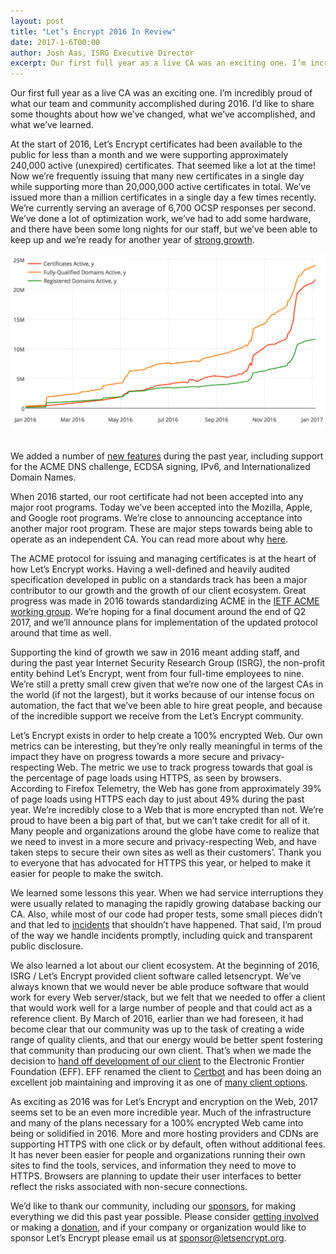 ```yaml
---
layout: post
title: "Let’s Encrypt 2016 In Review"
date: 2017-1-6T00:00
author: Josh Aas, ISRG Executive Director
excerpt: Our first full year as a live CA was an exciting one. I’m incredibly proud of what our team and community accomplished during 2016. I’d like to share some thoughts about how we’ve changed, what we’ve accomplished, and what we’ve learned.
---
```


Our first full year as a live CA was an exciting one. I’m incredibly proud of what our team and community accomplished during 2016. I’d like to share some thoughts about how we’ve changed, what we’ve accomplished, and what we’ve learned.

At the start of 2016, Let’s Encrypt certificates had been available to the public for less than a month and we were supporting approximately 240,000 active (unexpired) certificates. That seemed like a lot at the time! Now we’re frequently issuing that many new certificates in a single day while supporting more than 20,000,000 active certificates in total. We’ve issued more than a million certificates in a single day a few times recently. We’re currently serving an average of 6,700 OCSP responses per second. We’ve done a lot of optimization work, we’ve had to add some hardware, and there have been some long nights for our staff, but we’ve been able to keep up and we’re ready for another year of [strong growth](https://letsencrypt.org/stats/).

<center><p><img src="/images/Jan-6-2017-Cert-Stats.png" alt="Let's Encrypt certificate issuance statistics." style="width: 650px; margin-bottom: 17px;"/></p></center>
 
We added a number of [new features](https://letsencrypt.org/upcoming-features/) during the past year, including support for the ACME DNS challenge, ECDSA signing, IPv6, and Internationalized Domain Names.

When 2016 started, our root certificate had not been accepted into any major root programs. Today we’ve been accepted into the Mozilla, Apple, and Google root programs. We’re close to announcing acceptance into another major root program. These are major steps towards being able to operate as an independent CA. You can read more about why [here](https://letsencrypt.org/2016/08/05/le-root-to-be-trusted-by-mozilla.html).

The ACME protocol for issuing and managing certificates is at the heart of how Let’s Encrypt works. Having a well-defined and heavily audited specification developed in public on a standards track has been a major contributor to our growth and the growth of our client ecosystem. Great progress was made in 2016 towards standardizing ACME in the [IETF ACME working group](https://datatracker.ietf.org/wg/acme/charter/). We’re hoping for a final document around the end of Q2 2017, and we’ll announce plans for implementation of the updated protocol around that time as well.

Supporting the kind of growth we saw in 2016 meant adding staff, and during the past year Internet Security Research Group (ISRG), the non-profit entity behind Let’s Encrypt, went from four full-time employees to nine. We’re still a pretty small crew given that we’re now one of the largest CAs in the world (if not the largest), but it works because of our intense focus on automation, the fact that we’ve been able to hire great people, and because of the incredible support we receive from the Let’s Encrypt community.

Let’s Encrypt exists in order to help create a 100% encrypted Web. Our own metrics can be interesting, but they’re only really meaningful in terms of the impact they have on progress towards a more secure and privacy-respecting Web. The metric we use to track progress towards that goal is the percentage of page loads using HTTPS, as seen by browsers. According to Firefox Telemetry, the Web has gone from approximately 39% of page loads using HTTPS each day to just about 49% during the past year. We’re incredibly close to a Web that is more encrypted than not. We’re proud to have been a big part of that, but we can’t take credit for all of it. Many people and organizations around the globe have come to realize that we need to invest in a more secure and privacy-respecting Web, and have taken steps to secure their own sites as well as their customers’. Thank you to everyone that has advocated for HTTPS this year, or helped to make it easier for people to make the switch.

We learned some lessons this year. When we had service interruptions they were usually related to managing the rapidly growing database backing our CA. Also, while most of our code had proper tests, some small pieces didn’t and that led to [incidents](https://community.letsencrypt.org/c/incidents) that shouldn’t have happened. That said, I’m proud of the way we handle incidents promptly, including quick and transparent public disclosure.

We also learned a lot about our client ecosystem. At the beginning of 2016, ISRG / Let’s Encrypt provided client software called letsencrypt. We’ve always known that we would never be able produce software that would work for every Web server/stack, but we felt that we needed to offer a client that would work well for a large number of people and that could act as a reference client. By March of 2016, earlier than we had foreseen, it had become clear that our community was up to the task of creating a wide range of quality clients, and that our energy would be better spent fostering that community than producing our own client. That’s when we made the decision to [hand off development of our client](https://letsencrypt.org/2016/03/09/le-client-new-home.html) to the Electronic Frontier Foundation (EFF). EFF renamed the client to [Certbot](https://certbot.eff.org/) and has been doing an excellent job maintaining and improving it as one of [many client options](https://letsencrypt.org/docs/client-options/).

As exciting as 2016 was for Let’s Encrypt and encryption on the Web, 2017 seems set to be an even more incredible year. Much of the infrastructure and many of the plans necessary for a 100% encrypted Web came into being or solidified in 2016. More and more hosting providers and CDNs are supporting HTTPS with one click or by default, often without additional fees. It has never been easier for people and organizations running their own sites to find the tools, services, and information they need to move to HTTPS. Browsers are planning to update their user interfaces to better reflect the risks associated with non-secure connections.

We’d like to thank our community, including our [sponsors](https://letsencrypt.org/sponsors/), for making everything we did this past year possible. Please consider [getting involved](https://letsencrypt.org/getinvolved/) or making a [donation](https://letsencrypt.org/donate/), and if your company or organization would like to sponsor Let’s Encrypt please email us at [sponsor@letsencrypt.org](mailto:sponsor@letsencrypt.org).
